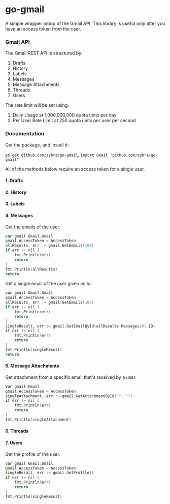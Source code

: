 # go-gmail

A simple wrapper ontop of the Gmail API. This library is useful only after you have an access token from the user. 

### Gmail API

The Gmail REST API is structured by:

1. Drafts
2. History
3. Labels
4. Messages
5. Message Attachments
6. Threads
7. Users

The rate limit will be set using:

1. Daily Usage at 1,000,000,000 quota units per day
2. Per User Rate Limit at 250 quota units per user per second

### Documentation

Get the package, and install it:

`go get github.com/zybra/go-gmail`, `import Gmail "github.com/zybra/go-gmail"`

All of the methods below require an access token for a single user. 

#### 1. Drafts

#### 2. History

#### 3. Labels

#### 4. Messages

Get the emails of the user.

```go
var gmail Gmail.Gmail
gmail.AccessToken = AccessToken
allResults, err := gmail.GetEmails(100)
if err != nil {
	fmt.Println(err)
	return
}
fmt.Println(allResults)
return
```

Get a single email of the user given an Id.

```go
var gmail Gmail.Gmail
gmail.AccessToken = AccessToken
allResults, err := gmail.GetEmails(100)
if err != nil {
	fmt.Println(err)
	return
}
singleResult, err := gmail.GetEmailById(allResults.Messages[0].ID)
if err != nil {
	fmt.Println(err)
	return
}
fmt.Println(singleResult)
return
```

#### 5. Message Attachments

Get attachment from a specific email that's received by a user.

```go
var gmail Gmail
gmail.AccessToken = AccessToken
singleAttachment, err := gmail.GetAttachmentById("", "")
if err != nil {
	fmt.Println(err)
	return
}
fmt.Println(singleAttachment)
```

#### 6. Threads

#### 7. Users

Get the profile of the user.

```go
var gmail Gmail.Gmail
gmail.AccessToken = AccessToken
singleResult, err := gmail.GetProfile()
if err != nil {
	fmt.Println(err)
	return
}
fmt.Println(singleResult)
```